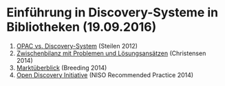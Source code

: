 # Einführung in Discovery-Systeme in Bibliotheken (19.09.2016)

1. [OPAC vs. Discovery-System](https://felixlohmeier.gitbooks.io/seminar-wir-bauen-uns-einen-bibliothekskatalog/content/01_1_opac_vs_discovery-system.html) (Steilen 2012)
2. [Zwischenbilanz mit Problemen und Lösungsansätzen](https://felixlohmeier.gitbooks.io/seminar-wir-bauen-uns-einen-bibliothekskatalog/content/01_2_zwischenbilanz_mit_problemen_und_loesungsansaetzen.html) (Christensen 2014)
3. [Marktüberblick](https://felixlohmeier.gitbooks.io/seminar-wir-bauen-uns-einen-bibliothekskatalog/content/01_3_marktueberblick.html) (Breeding 2014)
4. [Open Discovery Initiative](https://felixlohmeier.gitbooks.io/seminar-wir-bauen-uns-einen-bibliothekskatalog/content/01_4_open_discovery_initiative.html) (NISO Recommended Practice 2014)
